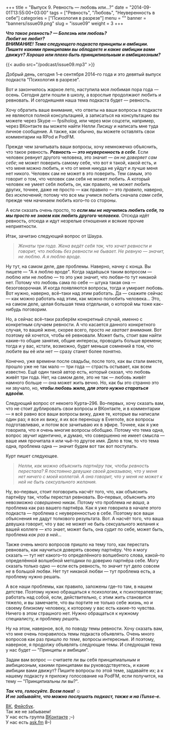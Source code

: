 +++
title = "Выпуск 9. Ревность — любовь или...?"
date = "2014-09-01T13:55:00+03:00"
tags = ["Ревность", "Любовь", "Неуверенность в себе"]
categories = ["Психология в разрезе"]
menu = ""
banner = "banners/issue09.png"
slug = "issue09"
weight = 3
+++

***Что такое ревность? — Болезнь или любовь?***<br>
***Любит не любит?***<br>
***ВНИМАНИЕ! Тема следующего подкаста принципы и амбиции. Пишите какими принципами вы обладаете и какие амбиции вами движут? Хорошо или плохо быть принципиальным и амбициозным?***

{{< audio src="/podcast/issue09.mp3" >}}

Добрый день, сегодня 1–е сентября 2014–го года и это девятый выпуск подкаста "Психология в разрезе".

Вот и закончилось жаркое лето, наступила моя любимая пора года — осень. Сегодня дети пошли в школу, а взрослые продолжают любить и ревновать. И сегодняшняя наша тема подкаста будет — ревность.

Хочу обратить ваше внимание, что ответы на ваши вопросы в подкасте не являются полной консультацией, а записаться на консультацию вы можете через Skype — fpsiholog, или через мои соцсети, например, через ВКонтакте вы можете найти Нелли Лисицу и написать мне туда личное сообщение. А также, как обычно, вы можете оставлять свои комментарии на RPod и PodFM.
<!--more-->

Прежде чем зачитывать ваши вопросы, хочу немножечко объяснить, что такое ревность. ***Ревность — это неуверенность в себе***. Если человек ревнует другого человека, это значит — *он не доверяет сам себе*; не может поверить самому себе, что вот я такой, какой есть, и что меня можно любить, и что от меня никуда не уйдут и лучше меня нет никого. Человек сам не может в это поверить. Тем самым, это говорит о том, что человек сам себя не может любить. А который человек не умеет себя любить, он, как правило, не может любить других, точнее, даже не просто — как правило — это *правило*, наверно, без исключений; потому что все мы учимся любить сначала *сами себя*, прежде чем начинаем любить кого–то со стороны.

А если сказать очень просто, то ***если мы не научились любить себя, то мы просто не знаем как любить другого человека.*** Отсюда идёт ревность, отсюда и идут незрелые отношения и всякие прочие неприятности.

Итак, зачитаю следующий вопрос от Шаура.

>*Женаты три года. Жена ведёт себя так, что хочет ревности и говорит, что любовь без ревности не бывает. Не ревную — значит, не люблю. А я люблю вроде.*

Ну тут, на самом деле, две проблемы. Наверно, начну с конца. Вы пишете — "А я люблю вроде". Когда задаёшься таким вопросом — люблю или не люблю — то это уже значит, что любви–то тут никакой нет. Потому что любовь сама по себе — штука такая она — безоговорочная. И когда появляются вопросы, тогда и умирает любовь. Вот нужно, наверно, всё–таки над этим работать. Да — скажите сейчас — как можно работать над этим, как можно полюбить человека… Это, на самом деле, целая большая тема отдельная, о которой мы тоже как–нибудь поговорим.

Но, а сейчас всё–таки разберём конкретный случай, именно с конкретным случаем ревности. А что касается данного конкретного случая, то вашей жене, скорее всего, просто *не хватает внимания*. Вот поэтому ей хочется, чтобы её ревновали. Может быть, стоит вам найти какие–то общие занятия, общие интересы, проводить больше времени; тогда и у вас, кстати, возможно, будет меньше сомнений в том, что любите вы её или нет — сразу станет более понятно.

Конечно, уже времени после свадьбы, после того, как вы стали вместе, прошло уже не так мало — три года — страсть остывает, как всем известно. Ещё один такой автор есть, который сказал, что любовь живёт три года. Нет, на самом деле, это не так — любовь живёт намного больше — она может жить вечно. Но, как бы это странно это ни звучало, но, ***чтобы любовь жила, для этого нужно стараться вдвоём.***

Следующий вопрос от некоего Курта–296. Во–первых, хочу сказать вам, что не стоит дублировать свои вопросы и ВКонтакте, и в комментарии — я всё равно все ваши вопросы вижу, даже те, которые вы написали один раз; я все их вижу, я их все переношу в Evernote, все вопросы подготавливаю, и потом все зачитываю их в эфире. Точнее, как я уже говорила, что я очень многие вопросы обобщаю. Потому что тема одна, вопрос звучит идентично, и думаю, что совершенно не имеет смысла — ваше имя прочитала я или чьё–то другое имя. Дело в том, то что тема одна, проблема одна — значит будем вот так вот поступать.

Курт пишет следующее.

>*Нелли, как можно объяснить партнёру так, чтобы ревность перестала? Я постоянно девушке своей доказываю, что у меня нет ничего с моей коллегой. А она говорит, что у меня не может к ней не быть сексуального желания.*

Ну, во–первых, стоит поговорить насчёт того, что, как объяснить партнёру так, чтобы перестал ревновать. Во–первых, объяснить это невозможно *совершенно* никак. Потому что проблема *не ваша*, а проблема как раз вашего партнёра. Как я уже говорила в начале этого подкаста — проблема с неуверенностью в себе. Поэтому все ваши объяснения не дадут толкового результата. Вот. А насчёт того, что ваша девушка говорит, что у вас не может не быть сексуального желания к вашей коллеге — кто знает, может быть, она судит по себе, может быть, проблема *как раз в ней…*

Также очень много вопросов пришло на тему того, как перестать ревновать, как научиться доверять своему партнёру. Что я могу сказать — тут нет какого–то определённого волшебного слова, какой–то определённой волшебной методики по доверию партнёра себе. Могу сказать только одно — если есть ревность, то значит тут дело совсем *не* в большой любви. Нет тут никакой любви — тут проблема есть, а проблему нужно решать.

А все наши проблемы, как правило, заложены где–то там, в нашем детстве. Поэтому нужно обращаться к психологам, к психотерапевтам; работать над собой, если, действительно, с этим жить становится тяжело, и вы замечаете, что вы портите не только себе жизнь, но и своему близкому человеку, к которому у вас есть какие–то чувства. Ничего в этом страшного нет. Нужно обращаться к нужному специалисту, и проблему *решать*.

Ну на этом, наверное, всё, по поводу темы ревности. Хочу сказать вам, что мне очень понравилось темы подкаста объявлять. Очень много вопросов как раз пришло *по теме*, вопросы интересные. И поэтому, наверное, я продолжу объявлять следующие темы. И следующая тема у нас будет — "Принципы и амбиции".

Задам вам вопрос — считаете ли вы себя принципиальным и амбициозным, какими принципами вы руководствуетесь, и какие амбиции вами движут? Пишите вопросы по этой теме, задавайте их; а к нашему подкасту я приложу голосование на PodFM, если получится, на тему — "Принципиальны ли вы?".

***Так что, голосуйте. Всем пока!*** ☺  
***И не забывайте, что можно послушать подкаст, также и на iTunse–е.***


<a href="https://vk.com/sunnybunnyf">ВК</a>, <a href="https://www.facebook.com/SunnyBunnyF">Фейсбук</a>.<br>
Так же не забываем!<br>
У нас есть группа <a href="https://vk.com/fpsiholog">ВКонтакте</a> ;–)<br>
У нас есть <a href="http://ask.fm/fpsiholog">ask.fm</a> 8–)